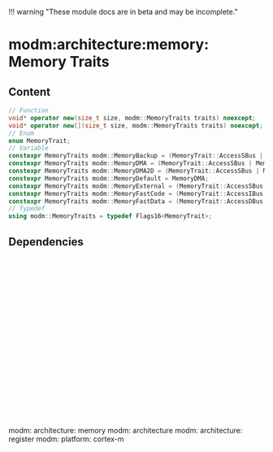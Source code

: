 !!! warning "These module docs are in beta and may be incomplete."

# modm:architecture:memory: Memory Traits



## Content

```cpp
// Function
void* operator new(size_t size, modm::MemoryTraits traits) noexcept;
void* operator new[](size_t size, modm::MemoryTraits traits) noexcept;
// Enum
enum MemoryTrait;
// Variable
constexpr MemoryTraits modm::MemoryBackup = (MemoryTrait::AccessSBus | MemoryTrait::TypeNonVolatile);
constexpr MemoryTraits modm::MemoryDMA = (MemoryTrait::AccessSBus | MemoryTrait::AccessDMA);
constexpr MemoryTraits modm::MemoryDMA2D = (MemoryTrait::AccessSBus | MemoryTrait::AccessDMA2D);
constexpr MemoryTraits modm::MemoryDefault = MemoryDMA;
constexpr MemoryTraits modm::MemoryExternal = (MemoryTrait::AccessSBus | MemoryTrait::TypeExternal);
constexpr MemoryTraits modm::MemoryFastCode = (MemoryTrait::AccessIBus | MemoryTrait::TypeCoreCoupled);
constexpr MemoryTraits modm::MemoryFastData = (MemoryTrait::AccessDBus | MemoryTrait::TypeCoreCoupled);
// Typedef
using modm::MemoryTraits = typedef Flags16<MemoryTrait>;
```
## Dependencies

<?xml version="1.0" encoding="UTF-8" standalone="no"?>
<!DOCTYPE svg PUBLIC "-//W3C//DTD SVG 1.1//EN"
 "http://www.w3.org/Graphics/SVG/1.1/DTD/svg11.dtd">
<!-- Generated by graphviz version 2.40.1 (20161225.0304)
 -->
<!-- Title: modm:architecture:memory Pages: 1 -->
<svg width="190pt" height="239pt"
 viewBox="0.00 0.00 190.00 239.00" xmlns="http://www.w3.org/2000/svg" xmlns:xlink="http://www.w3.org/1999/xlink">
<g id="graph0" class="graph" transform="scale(1 1) rotate(0) translate(4 235)">
<title>modm:architecture:memory</title>
<polygon fill="#ffffff" stroke="transparent" points="-4,4 -4,-235 186,-235 186,4 -4,4"/>
<!-- modm_architecture_memory -->
<g id="node1" class="node">
<title>modm_architecture_memory</title>
<polygon fill="#d3d3d3" stroke="#000000" stroke-width="2" points="132,-142 48,-142 48,-89 132,-89 132,-142"/>
<text text-anchor="middle" x="90" y="-126.8" font-family="Times,serif" font-size="14.00" fill="#000000">modm:</text>
<text text-anchor="middle" x="90" y="-111.8" font-family="Times,serif" font-size="14.00" fill="#000000">architecture:</text>
<text text-anchor="middle" x="90" y="-96.8" font-family="Times,serif" font-size="14.00" fill="#000000">memory</text>
</g>
<!-- modm_architecture -->
<g id="node2" class="node">
<title>modm_architecture</title>
<g id="a_node2"><a xlink:href="../modm-architecture" xlink:title="modm:&#10;architecture">
<polygon fill="#d3d3d3" stroke="#000000" points="80,-223.5 0,-223.5 0,-185.5 80,-185.5 80,-223.5"/>
<text text-anchor="middle" x="40" y="-208.3" font-family="Times,serif" font-size="14.00" fill="#000000">modm:</text>
<text text-anchor="middle" x="40" y="-193.3" font-family="Times,serif" font-size="14.00" fill="#000000">architecture</text>
</a>
</g>
</g>
<!-- modm_architecture_memory&#45;&gt;modm_architecture -->
<g id="edge1" class="edge">
<title>modm_architecture_memory&#45;&gt;modm_architecture</title>
<path fill="none" stroke="#000000" d="M74.9984,-142.2029C68.8857,-153.0834 61.8183,-165.6634 55.6417,-176.6579"/>
<polygon fill="#000000" stroke="#000000" points="52.5498,-175.0155 50.7032,-185.4482 58.6527,-178.4441 52.5498,-175.0155"/>
</g>
<!-- modm_architecture_register -->
<g id="node3" class="node">
<title>modm_architecture_register</title>
<g id="a_node3"><a xlink:href="../modm-architecture-register" xlink:title="modm:&#10;architecture:&#10;register">
<polygon fill="#d3d3d3" stroke="#000000" points="182,-231 98,-231 98,-178 182,-178 182,-231"/>
<text text-anchor="middle" x="140" y="-215.8" font-family="Times,serif" font-size="14.00" fill="#000000">modm:</text>
<text text-anchor="middle" x="140" y="-200.8" font-family="Times,serif" font-size="14.00" fill="#000000">architecture:</text>
<text text-anchor="middle" x="140" y="-185.8" font-family="Times,serif" font-size="14.00" fill="#000000">register</text>
</a>
</g>
</g>
<!-- modm_architecture_memory&#45;&gt;modm_architecture_register -->
<g id="edge2" class="edge">
<title>modm_architecture_memory&#45;&gt;modm_architecture_register</title>
<path fill="none" stroke="#000000" d="M105.0016,-142.2029C109.7479,-150.6513 115.0698,-160.1243 120.1034,-169.0841"/>
<polygon fill="#000000" stroke="#000000" points="117.0595,-170.8118 125.0089,-177.8159 123.1624,-167.3832 117.0595,-170.8118"/>
</g>
<!-- modm_platform_cortex_m -->
<g id="node4" class="node">
<title>modm_platform_cortex_m</title>
<g id="a_node4"><a xlink:href="../modm-platform-cortex-m" xlink:title="modm:&#10;platform:&#10;cortex&#45;m">
<polygon fill="#d3d3d3" stroke="#000000" points="124,-53 56,-53 56,0 124,0 124,-53"/>
<text text-anchor="middle" x="90" y="-37.8" font-family="Times,serif" font-size="14.00" fill="#000000">modm:</text>
<text text-anchor="middle" x="90" y="-22.8" font-family="Times,serif" font-size="14.00" fill="#000000">platform:</text>
<text text-anchor="middle" x="90" y="-7.8" font-family="Times,serif" font-size="14.00" fill="#000000">cortex&#45;m</text>
</a>
</g>
</g>
<!-- modm_platform_cortex_m&#45;&gt;modm_architecture_memory -->
<g id="edge3" class="edge">
<title>modm_platform_cortex_m&#45;&gt;modm_architecture_memory</title>
<path fill="none" stroke="#000000" d="M90,-53.2029C90,-61.2113 90,-70.1403 90,-78.6802"/>
<polygon fill="#000000" stroke="#000000" points="86.5001,-78.8159 90,-88.8159 93.5001,-78.8159 86.5001,-78.8159"/>
</g>
</g>
</svg>

